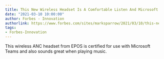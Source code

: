 ```yaml
---
title: This New Wireless Headset Is A Comfortable Listen And Microsoft Teams Certified
date: "2021-03-10 10:00:00"
author: Forbes - Innovation
authorlink: https://www.forbes.com/sites/marksparrow/2021/03/10/this-new-wireless-headset-is-a-comfortable-listen-and-microsoft-teams-certified/
tags:
- Forbes-Innovation
---
```

This wireless ANC headset from EPOS is certified for use with Microsoft Teams and also sounds great when playing music.